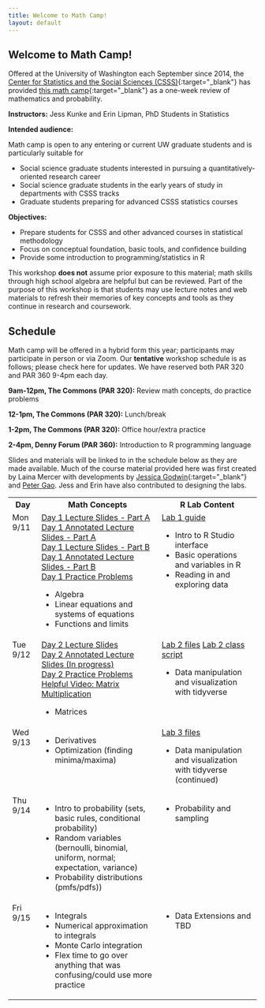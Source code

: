 ```yaml
---
title: Welcome to Math Camp!
layout: default
---
```


## Welcome to Math Camp!

Offered at the University of Washington each September since 2014, the [Center for Statistics and the Social Sciences (CSSS)](https://csss.uw.edu/){:target="_blank"} has provided [this math camp](https://csss.uw.edu/academics/math-camp){:target="_blank"} as a one-week review of mathematics and probability.

**Instructors:** Jess Kunke and Erin Lipman, PhD Students in Statistics

**Intended audience:**

Math camp is open to any entering or current UW graduate students and is particularly suitable for
* Social science graduate students interested in pursuing a quantitatively-oriented research career
* Social science graduate students in the early years of study in departments with CSSS tracks
* Graduate students preparing for advanced CSSS statistics courses

**Objectives:**

* Prepare students for CSSS and other advanced courses in statistical methodology
* Focus on conceptual foundation, basic tools, and confidence building
* Provide some introduction to programming/statistics in R

This workshop **does not** assume prior exposure to this material; math skills through high school algebra are helpful but can be reviewed. Part of the purpose of this workshop is that students may use lecture notes and web materials to refresh their memories of key concepts and tools as they continue in research and coursework.

## Schedule

Math camp will be offered in a hybrid form this year; participants may participate in person or via Zoom. Our **tentative** workshop schedule is as follows; please check here for updates. We have reserved both PAR 320 and PAR 360 9-4pm each day.

  **9am-12pm, The Commons (PAR 320):**  Review math concepts, do practice problems
  
  **12-1pm, The Commons (PAR 320):** Lunch/break
  
  **1-2pm, The Commons (PAR 320):** Office hour/extra practice
  
  **2-4pm, Denny Forum (PAR 360):** Introduction to R programming language
  
Slides and materials will be linked to in the schedule below as they are made available. Much of the course material provided here was first created by Laina Mercer with developments by [Jessica Godwin](https://jlgodwin.github.io/MathCamp){:target="_blank"} and [Peter Gao](https://peteragao.github.io/CSSS-Math-Camp-2021/). Jess and Erin have also contributed to designing the labs.

<table>
  <tbody>
    <tr>
      <th>Day</th>
      <th>Math Concepts</th>
      <th>R Lab Content</th>
    </tr>
    <tr>
      <td style="vertical-align:top">Mon 9/11</td>
      <td style="vertical-align:top">
      <a href="https://github.com/jpierkunke/CSSS-Math-Camp-2023/raw/main/Lecture/Lecture1a_algebra.pdf">Day 1 Lecture Slides - Part A</a>
      <br><a href="https://github.com/jpierkunke/CSSS-Math-Camp-2023/raw/main/Lecture/Lecture1a_algebra_annotated.pdf">Day 1 Annotated Lecture Slides - Part A </a>
      <br><a href="https://github.com/jpierkunke/CSSS-Math-Camp-2023/raw/main/Lecture/Lecture1b_functions.pdf">Day 1 Lecture Slides - Part B</a>
      <br><a href="https://github.com/jpierkunke/CSSS-Math-Camp-2023/raw/main/Lecture/Lecture1b_functions_annotated.pdf">Day 1 Annotated Lecture Slides - Part B </a>
      <br><a href="https://github.com/jpierkunke/CSSS-Math-Camp-2023/raw/main/Practice/practice1.pdf">Day 1 Practice Problems</a>
        <ul>
          <li>Algebra</li>
          <li>Linear equations and systems of equations</li>
          <li>Functions and limits</li>
        </ul>
      </td>
      <td style="vertical-align:top">
        <a href="https://github.com/jpierkunke/CSSS-Math-Camp-2023/raw/main/Labs/Rlab1.html.zip">Lab 1 guide</a>
        <ul>
          <li>Intro to R Studio interface</li>
          <li>Basic operations and variables in R</li>
          <li>Reading in and exploring data</li>
        </ul>
      </td>
    </tr>
    <tr>
      <td style="vertical-align:top">Tue 9/12</td>
      <td style="vertical-align:top">
        <a href="https://github.com/jpierkunke/CSSS-Math-Camp-2023/raw/main/Lecture/Lecture2_matrices.pdf">Day 2 Lecture Slides </a>
        <br> <a href="https://github.com/jpierkunke/CSSS-Math-Camp-2023/raw/main/Lecture/Lecture2_matrices_annotated.pdf">Day 2 Annotated Lecture Slides (In progress) </a>
        <br><a href="https://github.com/jpierkunke/CSSS-Math-Camp-2023/raw/main/Practice/practice2.pdf">Day 2 Practice Problems</a>
       <br><a href="https://www.khanacademy.org/math/precalculus/x9e81a4f98389efdf:matrices/x9e81a4f98389efdf:multiplying-matrices-by-matrices/v/multiplying-a-matrix-by-a-matrix)">Helpful Video: Matrix Multiplication</a> 
       <ul>
          <li>Matrices</li>
        </ul>
      </td>
      <td style="vertical-align:top">
        <a href="https://github.com/jpierkunke/CSSS-Math-Camp-2023/raw/main/Labs/Lab2_files.zip">Lab 2 files</a>
       <a href="https://github.com/jpierkunke/CSSS-Math-Camp-2023/raw/main/Labs/RLab2_script_class.R.zip">Lab 2 class script</a>
        <ul>
          <li>Data manipulation and visualization with tidyverse</li>
        </ul>
      </td>
    </tr>
    <tr>
      <td style="vertical-align:top">Wed 9/13</td>
      <td style="vertical-align:top">
        <ul>
          <li>Derivatives </li>
          <li>Optimization (finding minima/maxima)</li>
        </ul>
      </td>
      <td style="vertical-align:top">
       <a href="https://github.com/jpierkunke/CSSS-Math-Camp-2023/raw/main/Labs/Lab3_files.zip">Lab 3 files</a>
        <ul>
          <li>Data manipulation and visualization with tidyverse (continued)</li>
        </ul>
      </td>
    </tr>
    <tr>
      <td style="vertical-align:top">Thu 9/14</td>
      <td style="vertical-align:top">
        <ul>
          <li>Intro to probability (sets, basic rules, conditional probability)</li>
          <li>Random variables (bernoulli, binomial, uniform, normal; expectation, variance)</li>
          <li>Probability distributions (pmfs/pdfs))</li>
        </ul>
      </td>
      <td style="vertical-align:top">
        <ul>
          <li>Probability and sampling</li>
        </ul>
      </td>
    </tr>
    <tr>
      <td style="vertical-align:top">Fri 9/15</td>
      <td style="vertical-align:top">
        <ul>
          <li>Integrals</li>
          <li>Numerical approximation to integrals</li>
          <li>Monte Carlo integration</li>
          <li>Flex time to go over anything that was confusing/could use more practice</li>
        </ul>
      </td>
      <td style="vertical-align:top">
        <ul>
          <li>Data Extensions and TBD</li>
        </ul>
      </td>
    </tr>
  </tbody>
</table>
